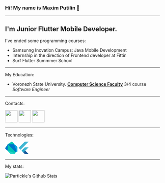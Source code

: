 ### Hi! My name is Maxim Putilin 👋
---
I'm Junior Flutter Mobile Developer. 
---
I've ended some programming courses:
- Samsunng Inovation Campus: Java Mobile Development
- Internship in the direction of Frontend developer at Fittin
- Surf Flutter Summmer School
---
My Education:
- Voronezh State University. <b><a href="https://cs.vsu.ru">Computer Science Faculty</a></b> 3/4 course <i>Software Engineer</i>
---
Contacts:

<a href="https://vk.com/putilin_m"><img src="https://www.svgrepo.com/show/331634/vk-v2.svg" style="width:40px; height:40px;"/></a>
<a href="https://t.me/lemoner"><img src="https://www.svgrepo.com/show/452115/telegram.svg" style="width:40px; height:40px;"/></a>
<a href="mailto:putilin.md@gmail.com"><img src="https://static-00.iconduck.com/assets.00/gmail-icon-509x512-ikquhn8l.png" style="width:40px; height:40px;"/></a>

---
Technologies:

<img src="https://github.com/devicons/devicon/blob/master/icons/dart/dart-original.svg" style="width:40px; height:40px;"/><img src="https://github.com/devicons/devicon/blob/master/icons/flutter/flutter-original.svg" style="width:40px; height:40px;"/>

---
My stats:

<img align="left" alt="Partickle's Github Stats" src="https://github-readme-stats.vercel.app/api?username=partickle&show_icons=true&hide_border=true&title_color=bddfff&bg_color=1a1b27&text_color=ffffff&count_private=true&include_all_commits=true" />

